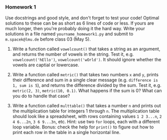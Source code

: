 ### Homework 1

Use docstrings and good style, and don't forget to test your code! Optimal solutions to these can be as short as 6 lines of code or less. If yours are much longer, then you're probably doing it the hard way. Write your solutions in a file named `yourname_homework1.py` and submit to `m.spacek@lmu.de` before class 03 (May 5).

1. Write a function called `vowelcount()` that takes a string as an argument, and returns the number of vowels in the string. Test it, e.g. `vowelcount('hEllo')`, `vowelcount('wOrld')`. It should ignore whether the vowels are captial or lowercase.

2. Write a function called `metric()` that takes two numbers `x` and `y`, prints their difference and sum in a single clear message (e.g. `difference is 1, sum is 5`), and returns the difference divided by the sum. Test it, e.g. `metric(2, 3)`, `metric(10, 0.1)`. What happens if the sum is 0? What can you do to handle that case?

3. Write a function called `multtable()` that takes a number `n` and prints out the multiplication table for integers 1 through `n`. The multiplication table should look like a spreadsheet, with rows containing values `1 2 3...n`, `2 4 6...2n`, `3 6 9...3n`, etc. Hint: use two `for` loops, each with a different loop variable. Bonus: check the help for `print()` to figure out how to print each row in the table in a single horizontal line.

